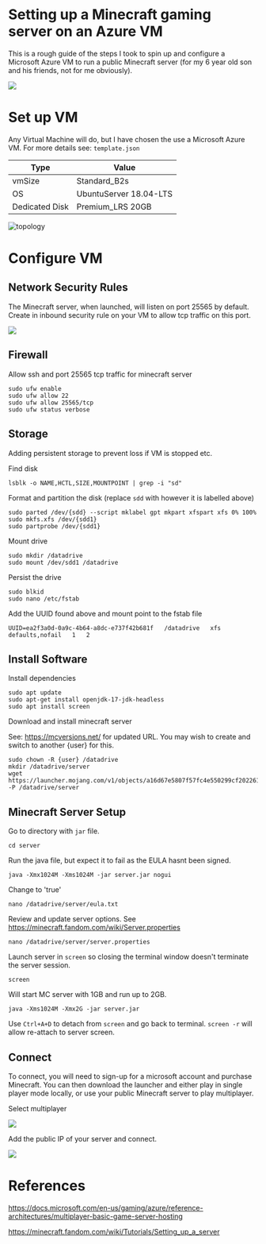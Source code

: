 # Setting up a Minecraft gaming server on an Azure VM

This is a rough guide of the steps I took to spin up and configure a Microsoft Azure VM to run a public Minecraft server (for my 6 year old son and his friends, not for me obviously).    

![](img/mc.png)

# Set up VM  
Any Virtual Machine will do, but I have chosen the use a Microsoft  Azure VM. For more details see: `template.json`   

Type | Value  
----|----  
vmSize | Standard_B2s  
OS | UbuntuServer 18.04-LTS  
Dedicated Disk | Premium_LRS 20GB

![topology](img/topology.svg)  

# Configure VM    

## Network Security Rules  

The Minecraft server, when launched, will listen on port 25565 by default. Create in inbound security rule on your VM to allow tcp traffic on this port.  

![](img/port.png)

## Firewall  

Allow ssh and port 25565 tcp traffic for minecraft server  
```
sudo ufw enable
sudo ufw allow 22
sudo ufw allow 25565/tcp
sudo ufw status verbose
```
## Storage  

Adding persistent storage to prevent loss if VM is stopped etc.   

Find disk

```
lsblk -o NAME,HCTL,SIZE,MOUNTPOINT | grep -i "sd"
```

Format and partition the disk  (replace `sdd` with however it is labelled above)  

```
sudo parted /dev/{sdd} --script mklabel gpt mkpart xfspart xfs 0% 100%
sudo mkfs.xfs /dev/{sdd1}
sudo partprobe /dev/{sdd1}
```

Mount drive 
```
sudo mkdir /datadrive
sudo mount /dev/sdd1 /datadrive
```

Persist the drive

```
sudo blkid
sudo nano /etc/fstab
```

Add the UUID found above and mount point to the fstab file

```
UUID=ea2f3a0d-0a9c-4b64-a8dc-e737f42b681f   /datadrive   xfs   defaults,nofail   1   2
```  

## Install Software  

Install dependencies  

```
sudo apt update
sudo apt-get install openjdk-17-jdk-headless
sudo apt install screen
```

Download and install minecraft server  

See: https://mcversions.net/ for updated URL. You may wish to create and switch to another {user} for this.  

```
sudo chown -R {user} /datadrive
mkdir /datadrive/server
wget https://launcher.mojang.com/v1/objects/a16d67e5807f57fc4e550299cf20226194497dc2/server.jar -P /datadrive/server
```

## Minecraft Server Setup  

Go to directory with `jar` file.  

```
cd server
```

Run the java file, but expect it to fail as the EULA hasnt been signed.  

```
java -Xmx1024M -Xms1024M -jar server.jar nogui
```

Change to 'true'  

```
nano /datadrive/server/eula.txt
```

Review and update server options. See https://minecraft.fandom.com/wiki/Server.properties

```
nano /datadrive/server/server.properties
```

Launch server in `screen` so closing the terminal window doesn't terminate the server session.  

```
screen
```

Will start MC server with 1GB and run up to 2GB. 

```
java -Xms1024M -Xmx2G -jar server.jar
```

Use `Ctrl+A+D` to detach from `screen` and go back to terminal. `screen -r` will allow re-attach to server screen.  

## Connect  

To connect, you will need to sign-up for a microsoft account and purchase Minecraft. You can then download the launcher and either play in single player mode locally, or use your public Minecraft server to play multiplayer.    

Select multiplayer  

![](img/start.jpg)    

Add the public IP of your server and connect.  

![](img/connect.png)


# References  

https://docs.microsoft.com/en-us/gaming/azure/reference-architectures/multiplayer-basic-game-server-hosting

https://minecraft.fandom.com/wiki/Tutorials/Setting_up_a_server  








